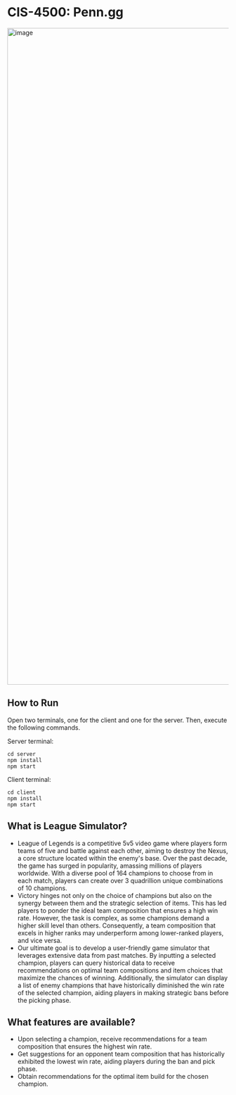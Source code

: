 # CIS-4500: Penn.gg

<img width="1493" alt="image" src="https://github.com/hwisangcho00/CIS-4500_League_Simulator/assets/43479778/bb209e6c-6283-4f48-80c0-43ae55d17518">

## How to Run
Open two terminals, one for the client and one for the server. Then, execute the following commands.

Server terminal:
```
cd server
npm install
npm start
```
Client terminal:
```
cd client
npm install
npm start
```

## What is League Simulator?
* League of Legends is a competitive 5v5 video game where players form teams of five
and battle against each other, aiming to destroy the Nexus, a core structure located within the enemy's base. Over the past decade, the game has surged in popularity, amassing millions of players worldwide. With a diverse pool of 164 champions to choose from in each match, players can create over 3 quadrillion unique combinations of 10 champions.
* Victory hinges not only on the choice of champions but also on the synergy between them and the strategic selection of items. This has led players to ponder the ideal team composition that ensures a high win rate. However, the task is complex, as some champions demand a higher skill level than others. Consequently, a team composition that excels in higher ranks may underperform among lower-ranked players, and vice versa.
* Our ultimate goal is to develop a user-friendly game simulator that leverages extensive data from past matches. By inputting a selected champion, players can query historical data to receive recommendations on optimal team compositions and item choices that maximize the chances of winning. Additionally, the simulator can display a list of enemy champions that have historically diminished the win rate of the selected champion, aiding players in making strategic bans before the picking phase.

## What features are available?
* Upon selecting a champion, receive recommendations for a team composition that
ensures the highest win rate.
* Get suggestions for an opponent team composition that has historically exhibited the
lowest win rate, aiding players during the ban and pick phase.
* Obtain recommendations for the optimal item build for the chosen champion.
